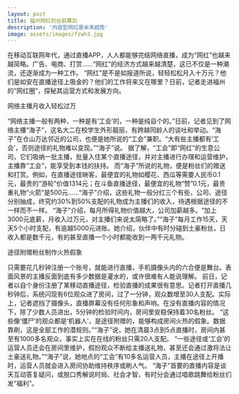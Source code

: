 ```yaml
---
layout: post
title: 福州网红的台前幕后
description: '内容型网红是未来趋势'
image: assets/images/fzwh3.jpg
---
```


<p>
在移动互联网年代，通过直播APP，人人都能够完结网络直播，成为“网红”也越来越简略。广告、电商、打赏……“网红”的经济方式越来越清楚，这已不仅是一种潮流，还逐渐成为一种工作。
“网红”是不是如报道所说，轻轻松松月入十万元？他们是如安在直播途径上吸金的？他们的工作将来又在哪里？日前，记者走进福州的“网红圈”，探秘其运营方式和发展方向。
</p>
<p>网络主播月收入轻松过万</p>
“网络主播一般有两种，一种是有‘工会’的，一种是纯自个的。”日前，记者见到了网络主播“海子”，这名大二在校学生外形靓丽，有跨越同龄人的谈吐和举动。“海子”在仓山万达邻近的公司，也便是她所说的“工会”兼职。“大有些主播都有‘工会’，否则途径的礼物难以变现。”“海子”说。
据了解，“工会”即“网红”的生意公司，它们吸纳一批主播，批量入住某个直播途径，并对主播进行办理和运营维护，主播靠“工会”，能享受到本钱的扶持。
而“海子”所说的礼物，便是粉丝们的赠送和打赏。例如，在直播途径映客，最便宜的礼物如樱花、西瓜等需要人民币0.1元，最贵的“游轮”价值1314元；在斗鱼直播途径，最便宜的礼物“赞”0.1元，最贵重礼物“火箭”是500元……“海子”介绍，这些礼物一般分红三个有些，公司、途径分别抽成，终究约30%到50%支配的礼物成为主播们的收入，待遇根据途径的不一样而不一样。
“海子”介绍，每月所得礼物价值越大，公司加薪越多。“加上3000元底薪，月收入过万元，对主播们来说太简略了。”“海子”每月工作15天，天天5个小时支配，有逾越5000元进账。她介绍，伙伴中有时分碰到土豪粉丝，日收入都是数千元，有的甚至直播一个小时都能收到一两千元礼物。
<p>途径附赠粉丝制作火热假象</p>
<p>
只需要花几秒钟注册一个账号，就能进行直播，手机摄像头内的六合便是舞台。表面风景的主播反面到底有多少数据是灌水的，或许很难有人能说理解。
前日，记者以自个身份注册了某移动直播途径，检验直播的成果很有意思。记者打开直播几秒钟后，系统闪现有6位观众进了房间，过了一分钟，观众数增至30人支配。实际上，记者遮挡了摄像头，直播屏幕没有任何形象和声响。在没有直播内容的情况下，除了少数人员进出，5分钟的检验时间内，房间里安稳保持着30名粉丝。
“这些像‘僵尸’的观众都是‘机器人’，是途径附赠的，能够构成房间火热的假象。数据靠刷，这是全部工作的潜规则。”“海子”说，她在清晨3点到5点直播时，房间内甚至有1000多名观众，事实上实在在线的粉丝只需20人支配。
“一些途径或‘工会’的运营人员还会在房间里维护，假扮观众不断给主播送礼物，甚至还会通过激将法让土豪送礼物。”“海子”说，她地点的“工会”有10多名运营人员，主播在途径上开播时，运营人员就会进入房间协助维持秩序或刷人气。
“海子”首要的直播内容是谈天互动答复疑问，或脱口秀解说时局、社会才智，有时分会通过唱歌跳舞给粉丝们发“福利”。
</p>